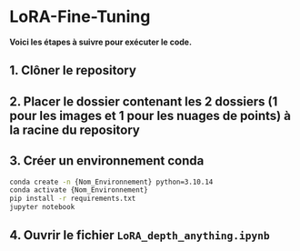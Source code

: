 # LoRA-Fine-Tuning

**Voici les étapes à suivre pour exécuter le code.**

## 1. Clôner le repository

## 2. Placer le dossier contenant les 2 dossiers (1 pour les images et 1 pour les nuages de points) à la racine du repository

## 3. Créer un environnement conda
```bash
conda create -n {Nom_Environnement} python=3.10.14
conda activate {Nom_Environnement}
pip install -r requirements.txt
jupyter notebook
```

## 4. Ouvrir le fichier `LoRA_depth_anything.ipynb`